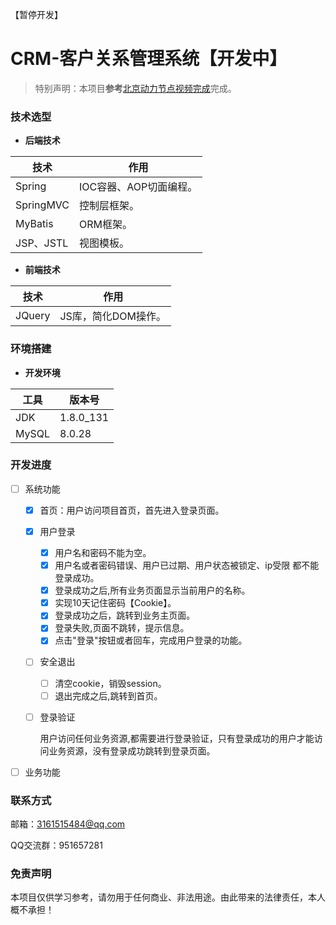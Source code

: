【暂停开发】
# CRM-客户关系管理系统【开发中】
> 特别声明：本项目**参考**[北京动力节点视频完成](https://www.bilibili.com/video/BV1tZ4y1d7kg)完成。

### 技术选型

- **后端技术**

| 技术      | 作用                   |
| --------- | ---------------------- |
| Spring    | IOC容器、AOP切面编程。 |
| SpringMVC | 控制层框架。           |
| MyBatis   | ORM框架。              |
| JSP、JSTL | 视图模板。             |

- **前端技术**

| 技术   | 作用                |
| ------ | ------------------- |
| JQuery | JS库，简化DOM操作。 |



### 环境搭建

- **开发环境**

| 工具  | 版本号    |
| ----- | --------- |
| JDK   | 1.8.0_131 |
| MySQL | 8.0.28    |



### 开发进度

- [ ] 系统功能

  - [x] 首页：用户访问项目首页，首先进入登录页面。
  - [x] 用户登录
    - [x] 用户名和密码不能为空。
    - [x] 用户名或者密码错误、用户已过期、用户状态被锁定、ip受限 都不能登录成功。
    - [x] 登录成功之后,所有业务页面显示当前用户的名称。
    - [x] 实现10天记住密码【Cookie】。
    - [x] 登录成功之后，跳转到业务主页面。
    - [x] 登录失败,页面不跳转，提示信息。
    - [x] 点击"登录"按钮或者回车，完成用户登录的功能。

  - [ ] 安全退出
    - [ ] 清空cookie，销毁session。
    - [ ] 退出完成之后,跳转到首页。

  - [ ] 登录验证

    用户访问任何业务资源,都需要进行登录验证，只有登录成功的用户才能访问业务资源，没有登录成功跳转到登录页面。

- [ ] 业务功能




### 联系方式

邮箱：3161515484@qq.com

QQ交流群：951657281



### 免责声明

本项目仅供学习参考，请勿用于任何商业、非法用途。由此带来的法律责任，本人概不承担！
